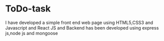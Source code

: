 # ToDo-task

I have developed a simple front end web page using HTML5,CSS3 and Javascript and React JS
and Backend has been developed using express js,node js and mongoose
